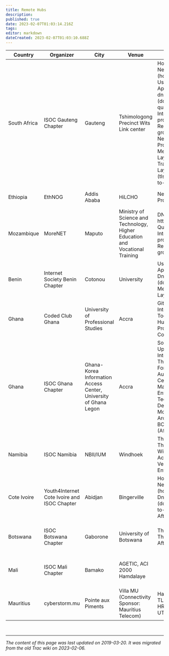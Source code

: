```yaml
---
title: Remote Hubs
description: 
published: true
date: 2023-02-07T01:03:14.216Z
tags: 
editor: markdown
dateCreated: 2023-02-07T01:03:10.688Z
---
```


| Country      | Organizer                                   | City                                                             | Venue                                                                        | Session                                                                                                                                                                                                                      | Date                     |
|--------------|---------------------------------------------|------------------------------------------------------------------|------------------------------------------------------------------------------|------------------------------------------------------------------------------------------------------------------------------------------------------------------------------------------------------------------------------|--------------------------|
| South Africa | ISOC Gauteng Chapter                        | Gauteng                                                          | Tshimologong Precinct Wits Link center                                       | Home Networking (homenet), Using TLS in Applications, dns over https (doh), quantum Internet proposed Research group (QIRG), Network Time Protocol, Messaging Layer Security, Transport Layer Security (tls), Thing-to-Thing | 26th March 2019          |
| Ethiopia     | EthNOG                                      | Addis Ababa                                                      | HiLCHO                                                                       | Network Time Protocol                                                                                                                                                                                                        | 26th March 2019          |
| Mozambique   | MoreNET                                     | Maputo                                                           | Ministry of Science and Technology, Higher Education and Vocational Training | DNS over https (doh), Quantum Internet proposed Research group (QIRG)                                                                                                                                                        | 26th March 2019          |
| Benin        | Internet Society Benin Chapter              | Cotonou                                                          | University                                                                   | Using TLS in Applications, Dns over https (doh), Messaging Layer Security                                                                                                                                                    | 26th and 28th March 2019 |
| Ghana        | Coded Club Ghana                            | University of Professional Studies                               | Accra                                                                        | Github Integration and Tooling, Human Rights Protocol Considerations                                                                                                                                                         | 28th March 2019          |
| Ghana        | ISOC Ghana Chapter                          | Ghana-Korea Information Access Center, University of Ghana Legon | Accra                                                                        | Software Updates for Internet of Things, Crypto Forum, Automated Certificate Management Environment, Technology Deep Dive - Modern Router Architecture BOF (Afternoon)                                                       | 26th March 2019          |
| Namibia      | ISOC Namibia                                | NBII/IUM                                                         | Windhoek                                                                     | Thing-to-Thing, IP Wireless Access in Vehicular Environments                                                                                                                                                                 | 29th March 2019          |
| Cote Ivoire  | Youth4Internet Cote Ivoire and ISOC Chapter | Abidjan                                                          | Bingerville                                                                  | Home Networking (homenet), Dns over https (doh), Thing-to-Thing- Afternoon                                                                                                                                                   | 25th to 29th March 2019  |
| Botswana     | ISOC Botswana Chapter                       | Gaborone                                                         | University of Botswana                                                       | Thing-to-Thing- Afternoon                                                                                                                                                                                                    | 25th to 29th March 2019  |
| Mali         | ISOC Mali Chapter                           | Bamako                                                           | AGETIC, ACI 2000 Hamdalaye                                                   |                                                                                                                                                                                                                              | 25th to 29th March 2019  |
| Mauritius    | cyberstorm.mu                               | Pointe aux Piments                                               | Villa MU (Connectivity Sponsor: Mauritius Telecom)                           | Hackathon, TLS, 6man, HRPC, DNSOP, UTA                                                                                                                                                                                       | 21th to 29th March 2019  |
&nbsp;
&nbsp;
&nbsp;

---

*The content of this page was last updated on 2019-03-20. It was migrated from the old Trac wiki on 2023-02-06.*